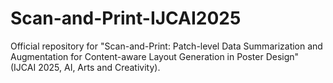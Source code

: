 # Scan-and-Print-IJCAI2025
Official repository for "Scan-and-Print: Patch-level Data Summarization and Augmentation for Content-aware Layout Generation in Poster Design" (IJCAI 2025, AI, Arts and Creativity).
